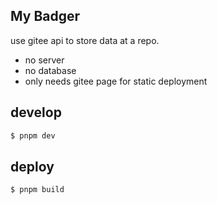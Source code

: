 ## My Badger

use gitee api to store data at a repo.

- no server
- no database
- only needs gitee page for static deployment

## develop

```bash
$ pnpm dev
```

## deploy

```bash
$ pnpm build
```
